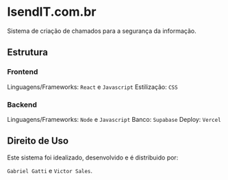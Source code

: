 # IsendIT.com.br

Sistema de criação de chamados para a segurança da informação.

## Estrutura

### Frontend
Linguagens/Frameworks: `React` e `Javascript`
Estilização: `CSS`

### Backend
Linguagens/Frameworks: `Node` e `Javascript`
Banco: `Supabase`
Deploy: `Vercel`

## Direito de Uso

Este sistema foi idealizado, desenvolvido e é distribuido por:

`Gabriel Gatti` e `Victor Sales`.